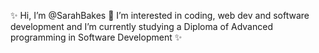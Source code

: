 ✨
Hi, I’m @SarahBakes 🧚
I’m interested in coding, web dev and software development and I’m currently studying a Diploma of Advanced programming in Software Development
✨
